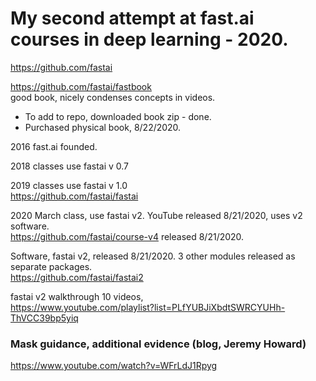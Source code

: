 # My second attempt at fast.ai courses in deep learning - 2020.  
https://github.com/fastai  

https://github.com/fastai/fastbook  
good book, nicely condenses concepts in videos.  
  * To add to repo, downloaded book zip - done.  
  * Purchased physical book, 8/22/2020.  

2016 fast.ai founded.  

2018 classes use fastai v 0.7   

2019 classes use fastai v 1.0  
https://github.com/fastai/fastai  

2020 March class, use fastai v2. 
YouTube released 8/21/2020, uses v2 software.  
https://github.com/fastai/course-v4 released 8/21/2020.  

Software, fastai v2, released 8/21/2020. 
3 other modules released as separate packages.    
https://github.com/fastai/fastai2   

fastai v2 walkthrough 10 videos,  
https://www.youtube.com/playlist?list=PLfYUBJiXbdtSWRCYUHh-ThVCC39bp5yiq  

### Mask guidance, additional evidence (blog, Jeremy Howard)    
https://www.youtube.com/watch?v=WFrLdJ1Rpyg  
